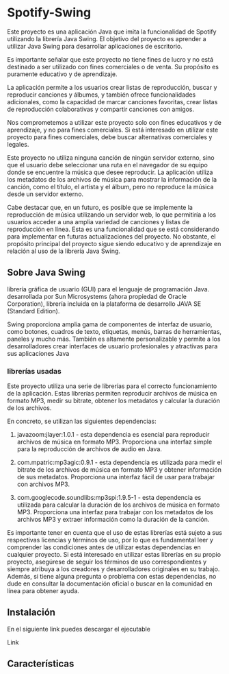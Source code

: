 # Spotify-Swing

Este proyecto es una aplicación Java que imita la funcionalidad de Spotify utilizando la librería Java Swing. El
objetivo del proyecto es aprender a utilizar Java Swing para desarrollar aplicaciones de escritorio.

Es importante señalar que este proyecto no tiene fines de lucro y no está destinado a ser utilizado con fines
comerciales o de venta. Su propósito es puramente educativo y de aprendizaje.

La aplicación permite a los usuarios crear listas de reproducción, buscar y reproducir canciones y álbumes, y también
ofrece funcionalidades adicionales,
como la capacidad de marcar canciones favoritas, crear listas de reproducción colaborativas y compartir canciones con
amigos.

Nos comprometemos a utilizar este proyecto solo con fines educativos y de aprendizaje, y no para fines comerciales. Si
está interesado en utilizar este proyecto para fines comerciales, debe buscar alternativas comerciales y legales.

Este proyecto no utiliza ninguna canción de ningún servidor externo, sino que el usuario debe seleccionar una
ruta en el navegador de su equipo donde se encuentre la música que desee reproducir. La aplicación utiliza los metadatos
de los archivos de música para mostrar la información de la canción, como el título, el artista y el álbum, pero no
reproduce la música desde un servidor externo.

Cabe destacar que, en un futuro, es posible que se implemente la reproducción de música utilizando un servidor web, lo
que permitiría a los usuarios acceder a una amplia variedad de canciones y listas de reproducción en línea. Esta es una
funcionalidad que se está considerando para implementar en futuras actualizaciones del proyecto. No obstante, el
propósito principal del proyecto sigue siendo educativo y de aprendizaje en relación al uso de la librería Java Swing.

## Sobre Java Swing

librería gráfica de usuario (GUI) para el lenguaje de programación Java. desarrollada por Sun Microsystems (ahora
propiedad de Oracle Corporation), librería incluida en la plataforma de desarrollo JAVA SE (Standard Edition).

Swing proporciona amplia gama de componentes de interfaz de usuario, como botones, cuadros de texto, etiquetas, menús,
barras de herramientas, paneles y mucho más. También es altamente personalizable y permite a los desarrolladores crear
interfaces de usuario profesionales y atractivas para sus aplicaciones Java

### librerías usadas

Este proyecto utiliza una serie de librerías para el correcto funcionamiento de la aplicación. Estas librerías permiten
reproducir archivos de música en formato MP3, medir su bitrate, obtener los metadatos y calcular la duración de los
archivos.

En concreto, se utilizan las siguientes dependencias:

1. javazoom:jlayer:1.0.1 - esta dependencia es esencial para reproducir archivos de música en formato MP3. Proporciona
   una interfaz simple para la reproducción de archivos de audio en Java.

2. com.mpatric:mp3agic:0.9.1 - esta dependencia es utilizada para medir el bitrate de los archivos de música en formato
   MP3 y obtener información de sus metadatos. Proporciona una interfaz fácil de usar para trabajar con archivos MP3.

3. com.googlecode.soundlibs:mp3spi:1.9.5-1 - esta dependencia es utilizada para calcular la duración de los archivos de
   música en formato MP3. Proporciona una interfaz para trabajar con los metadatos de los archivos MP3 y extraer
   información como la duración de la canción.

Es importante tener en cuenta que el uso de estas librerías está sujeto a sus respectivas licencias y términos de uso,
por lo que es fundamental leer y comprender las condiciones antes de utilizar estas dependencias en cualquier proyecto.
Si está interesado en utilizar estas librerías en su propio proyecto, asegúrese de seguir los términos de uso
correspondientes y siempre atribuya a los creadores y desarrolladores originales en su trabajo. Además, si tiene alguna
pregunta o problema con estas dependencias, no dude en consultar la documentación oficial o buscar en la comunidad en
línea para obtener ayuda.

## Instalación

En el siguiente link puedes descargar el ejecutable

Link

## Características





